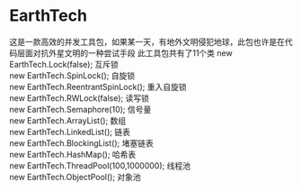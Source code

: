 # EarthTech
这是一款高效的并发工具包，如果某一天，有地外文明侵犯地球，此包也许是在代码层面对抗外星文明的一种尝试手段
此工具包共有了11个类
new EarthTech.Lock(false);             互斥锁</br>
new EarthTech.SpinLock();              自旋锁</br>
new EarthTech.ReentrantSpinLock();     重入自旋锁</br>
new EarthTech.RWLock(false);           读写锁</br>
new EarthTech.Semaphore(10);           信号量</br>
new EarthTech.ArrayList();             数组</br>
new EarthTech.LinkedList();            链表</br>
new EarthTech.BlockingList();          堵塞链表</br>
new EarthTech.HashMap();               哈希表</br>
new EarthTech.ThreadPool(100,1000000); 线程池</br>
new EarthTech.ObjectPool();            对象池</br>

